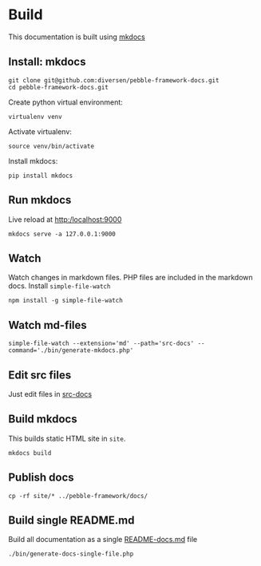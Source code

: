 # Build

This documentation is built using [mkdocs](https://www.mkdocs.org/)

## Install: mkdocs

    git clone git@github.com:diversen/pebble-framework-docs.git
    cd pebble-framework-docs.git

Create python virtual environment:

    virtualenv venv

Activate virtualenv:

    source venv/bin/activate

Install mkdocs:

    pip install mkdocs

## Run mkdocs

Live reload at [http:/localhost:9000](http://localhost:9000)

    mkdocs serve -a 127.0.0.1:9000

## Watch

Watch changes in markdown files. PHP files are included in the markdown docs. 
Install `simple-file-watch`

    npm install -g simple-file-watch

## Watch md-files

    simple-file-watch --extension='md' --path='src-docs' --command='./bin/generate-mkdocs.php'

## Edit src files

Just edit files in [src-docs](src-docs)

## Build mkdocs

This builds static HTML site in `site`. 

    mkdocs build

## Publish docs

    cp -rf site/* ../pebble-framework/docs/

## Build single README.md

Build all documentation as a single [README-docs.md](README-docs.md) file

    ./bin/generate-docs-single-file.php



